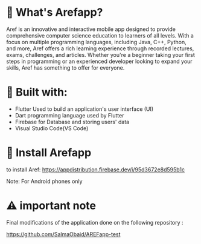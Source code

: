 # 📱 What's Arefapp?

Aref is an innovative and interactive mobile app designed to provide comprehensive computer science education to learners of all levels. With a focus on multiple programming languages, including Java, C++, Python, and more, Aref offers a rich learning experience through recorded lectures, exams, challenges, and articles. Whether you're a beginner taking your first steps in programming or an experienced developer looking to expand your skills, Aref has something to offer for everyone.

# 🧩 Built with:
- Flutter
  Used to build an application's user interface (UI)
- Dart
  programming language used by Flutter
- Firebase
  for Database and storing users' data
- Visual Studio Code(VS Code)

# 🔗 Install Arefapp
to install Aref:
 https://appdistribution.firebase.dev/i/95d3672e8d595b1c
 
 Note: For Android phones only 
 
# ⚠️ important note
Final modifications of the application done on the following repository :

https://github.com/SalmaObaid/AREFapp-test
